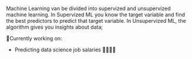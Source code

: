 Machine Learning van be divided into supervized and unsupervized machine learning.
In Supervized ML you know the target variable and find the best predictors to predict that target variable.
In Unsupervized ML, the algorithm gives you insights about data;

📌Currently working on: 
* Predicting data science job salaries 👩🏻‍🔬🤑